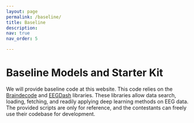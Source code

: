 ```yaml
---
layout: page
permalink: /baseline/
title: Baseline
description:  
nav: true
nav_order: 5

---
```


# Baseline Models and Starter Kit

We will provide baseline code at this website. This code relies on the [Braindecode](https://braindecode.org) and [EEGDash](https://eegdash.org) libraries. These libraries allow data search, loading, fetching, and readily applying deep learning methods on EEG data. The provided scripts are only for reference, and the contestants can freely use their codebase for development.
